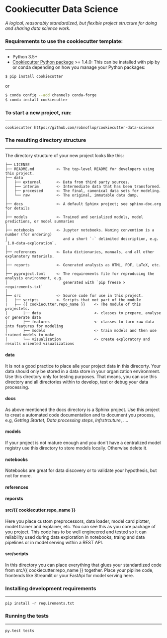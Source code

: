# Cookiecutter Data Science

_A logical, reasonably standardized, but flexible project structure for doing and sharing data science work._


### Requirements to use the cookiecutter template:
-----------
 - Python 3.5+
 - [Cookiecutter Python package](http://cookiecutter.readthedocs.org/en/latest/installation.html) >= 1.4.0: This can be installed with pip by or conda depending on how you manage your Python packages:

``` bash
$ pip install cookiecutter
```

or

``` bash
$ conda config --add channels conda-forge
$ conda install cookiecutter
```

### To start a new project, run:
------------

    cookiecutter https://github.com/robnoflop/cookiecutter-data-science

### The resulting directory structure
------------

The directory structure of your new project looks like this: 

```
├── LICENSE
├── README.md          <- The top-level README for developers using this project.
├── data
│   ├── external       <- Data from third party sources.
│   ├── interim        <- Intermediate data that has been transformed.
│   ├── processed      <- The final, canonical data sets for modeling.
│   └── raw            <- The original, immutable data dump.
│
├── docs               <- A default Sphinx project; see sphinx-doc.org for details
│
├── models             <- Trained and serialized models, model predictions, or model summaries
│
├── notebooks          <- Jupyter notebooks. Naming convention is a number (for ordering)
│                         and a short `-` delimited description, e.g. `1.0-data-exploration`.
│
├── references         <- Data dictionaries, manuals, and all other explanatory materials.
│
├── reports            <- Generated analysis as HTML, PDF, LaTeX, etc.
│
├── pyproject.toml     <- The requirements file for reproducing the analysis environment, e.g.
│                         generated with `pip freeze > requirements.txt`
│
├── src                <- Source code for use in this project.
|   ├── scripts        <- Scripts that not part of the module
|   ├── {{ cookiecutter.repo_name }}    <- The module of this projectetc.
│       ├── data                        <- classes to prepare, analyse or generate data
│       ├── features                    <- classes to turn raw data into features for modeling
│       ├── models                      <- train models and then use trained models to make
│       └── visualization               <- create exploratory and results oriented visualizations

```
#### data
It is not a good practice to place alle your project data in this direcorty. Your data should only be stored in a data store in your organization environment. Use this directory only for testing purposes. That means, you can use this directory and all directories within to develop, test or debug your data processing.

#### docs
As above mentioned the docs directory is a Sphinx project. Use this project to creat a automated code documentation and to document you process, e.g, *Getting Startet*, *Data processing steps*, *Infrstrcuture*, ....

#### models
If your project is not mature enough and you don't have a centralized model registry use this directory to store models locally. Otherwise delete it.

#### notebooks
Notebooks are great for data discovery or to validate your hypothesis, but not for more. 

#### references

#### reporsts


#### src/{{ cookiecutter.repo_name }} 

Here you place custom preprocessors, data loader, model card plotter, model trainer and explainer, etc. You can see this as you core package of you project. This code has to be well engineered and tested so it can reliability used during data exploration in notebooks, traing and data pipelines or in model serving within a REST API.

#### src/scripts

In this directory you can place everything that glues your standardized code from src/{{ cookiecutter.repo_name }} together. Place your pipline code, frontends like Streamlit or your FastApi for model serving here.


### Installing development requirements
------------

    pip install -r requirements.txt

### Running the tests
------------

    py.test tests

